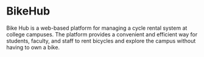 # BikeHub
 Bike Hub is a web-based platform for managing a cycle rental system at college campuses. The platform provides a convenient and efficient way for students, faculty, and staff to rent bicycles and explore the campus without having to own a bike.

